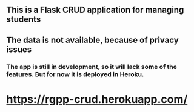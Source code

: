 ## This is a Flask CRUD application for managing students

## The data is not available, because of privacy issues

### The app is still in development, so it will lack some of the features. But for now it is deployed in Heroku.

# https://rgpp-crud.herokuapp.com/
